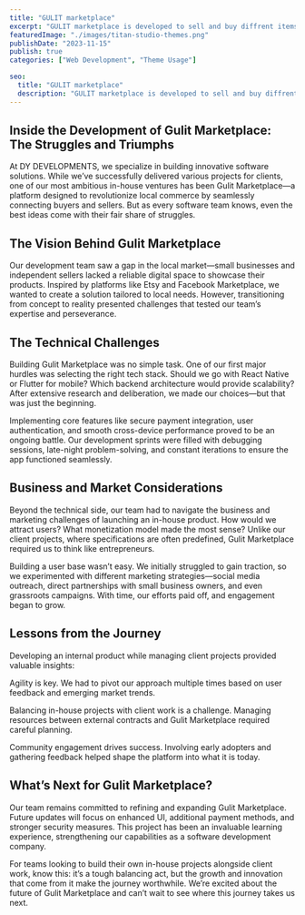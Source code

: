 ```yaml
---
title: "GULIT marketplace"
excerpt: "GULIT marketplace is developed to sell and buy diffrent items online"
featuredImage: "./images/titan-studio-themes.png"
publishDate: "2023-11-15"
publish: true
categories: ["Web Development", "Theme Usage"]

seo:
  title: "GULIT marketplace"
  description: "GULIT marketplace is developed to sell and buy diffrent items online"
---
```


## Inside the Development of Gulit Marketplace: The Struggles and Triumphs

At DY DEVELOPMENTS, we specialize in building innovative software solutions. While we’ve successfully delivered various projects for clients, one of our most ambitious in-house ventures has been Gulit Marketplace—a platform designed to revolutionize local commerce by seamlessly connecting buyers and sellers. But as every software team knows, even the best ideas come with their fair share of struggles.

## The Vision Behind Gulit Marketplace

Our development team saw a gap in the local market—small businesses and independent sellers lacked a reliable digital space to showcase their products. Inspired by platforms like Etsy and Facebook Marketplace, we wanted to create a solution tailored to local needs. However, transitioning from concept to reality presented challenges that tested our team’s expertise and perseverance.

## The Technical Challenges

Building Gulit Marketplace was no simple task. One of our first major hurdles was selecting the right tech stack. Should we go with React Native or Flutter for mobile? Which backend architecture would provide scalability? After extensive research and deliberation, we made our choices—but that was just the beginning.

Implementing core features like secure payment integration, user authentication, and smooth cross-device performance proved to be an ongoing battle. Our development sprints were filled with debugging sessions, late-night problem-solving, and constant iterations to ensure the app functioned seamlessly.

## Business and Market Considerations

Beyond the technical side, our team had to navigate the business and marketing challenges of launching an in-house product. How would we attract users? What monetization model made the most sense? Unlike our client projects, where specifications are often predefined, Gulit Marketplace required us to think like entrepreneurs.

Building a user base wasn’t easy. We initially struggled to gain traction, so we experimented with different marketing strategies—social media outreach, direct partnerships with small business owners, and even grassroots campaigns. With time, our efforts paid off, and engagement began to grow.

## Lessons from the Journey

Developing an internal product while managing client projects provided valuable insights:

Agility is key. We had to pivot our approach multiple times based on user feedback and emerging market trends.

Balancing in-house projects with client work is a challenge. Managing resources between external contracts and Gulit Marketplace required careful planning.

Community engagement drives success. Involving early adopters and gathering feedback helped shape the platform into what it is today.

## What’s Next for Gulit Marketplace?

Our team remains committed to refining and expanding Gulit Marketplace. Future updates will focus on enhanced UI, additional payment methods, and stronger security measures. This project has been an invaluable learning experience, strengthening our capabilities as a software development company.

For teams looking to build their own in-house projects alongside client work, know this: it’s a tough balancing act, but the growth and innovation that come from it make the journey worthwhile. We’re excited about the future of Gulit Marketplace and can’t wait to see where this journey takes us next.